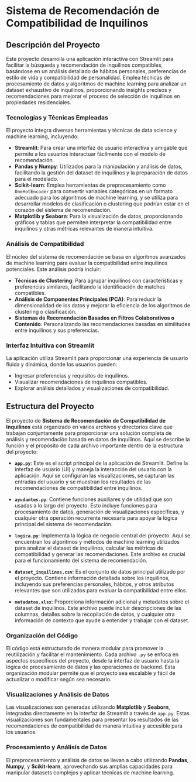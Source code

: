 # Sistema de Recomendación de Compatibilidad de Inquilinos

## Descripción del Proyecto
Este proyecto desarrolla una aplicación interactiva con Streamlit para facilitar la búsqueda y recomendación de inquilinos compatibles, basándose en un análisis detallado de hábitos personales, preferencias de estilo de vida y compatibilidad de personalidad. Emplea técnicas de procesamiento de datos y algoritmos de machine learning para analizar un dataset exhaustivo de inquilinos, proporcionando insights precisos y recomendaciones para mejorar el proceso de selección de inquilinos en propiedades residenciales.

### Tecnologías y Técnicas Empleadas
El proyecto integra diversas herramientas y técnicas de data science y machine learning, incluyendo:

- **Streamlit**: Para crear una interfaz de usuario interactiva y amigable que permite a los usuarios interactuar fácilmente con el modelo de recomendación.
- **Pandas y Numpy**: Utilizados para la manipulación y análisis de datos, facilitando la gestión del dataset de inquilinos y la preparación de datos para el modelado.
- **Scikit-learn**: Emplea herramientas de preprocesamiento como `OneHotEncoder` para convertir variables categóricas en un formato adecuado para los algoritmos de machine learning, y se utiliza para desarrollar modelos de clasificación o clustering que podrían estar en el corazón del sistema de recomendación.
- **Matplotlib y Seaborn**: Para la visualización de datos, proporcionando gráficos y tablas que permiten interpretar la compatibilidad entre inquilinos y otras métricas relevantes de manera intuitiva.

### Análisis de Compatibilidad
El núcleo del sistema de recomendación se basa en algoritmos avanzados de machine learning para evaluar la compatibilidad entre inquilinos potenciales. Este análisis podría incluir:

- **Técnicas de Clustering**: Para agrupar inquilinos con características y preferencias similares, facilitando la identificación de matches compatibles.
- **Análisis de Componentes Principales (PCA)**: Para reducir la dimensionalidad de los datos y mejorar la eficiencia de los algoritmos de clustering o clasificación.
- **Sistemas de Recomendación Basados en Filtros Colaborativos o Contenido**: Personalizando las recomendaciones basadas en similitudes entre inquilinos y sus preferencias.

### Interfaz Intuitiva con Streamlit
La aplicación utiliza Streamlit para proporcionar una experiencia de usuario fluida y dinámica, donde los usuarios pueden:

- Ingresar preferencias y requisitos de inquilinos.
- Visualizar recomendaciones de inquilinos compatibles.
- Explorar análisis detallados y visualizaciones de compatibilidad.
## Estructura del Proyecto

El proyecto de **Sistema de Recomendación de Compatibilidad de Inquilinos** está organizado en varios archivos y directorios clave que trabajan conjuntamente para proporcionar una solución completa de análisis y recomendación basada en datos de inquilinos. Aquí se describe la función y el propósito de cada archivo importante dentro de la estructura del proyecto:

- **`app.py`**: Este es el script principal de la aplicación de Streamlit. Define la interfaz de usuario (UI) y maneja la interacción del usuario con la aplicación. Aquí se configuran las visualizaciones, se capturan las entradas del usuario y se muestran los resultados de las recomendaciones de compatibilidad entre inquilinos.

- **`ayudantes.py`**: Contiene funciones auxiliares y de utilidad que son usadas a lo largo del proyecto. Esto incluye funciones para procesamiento de datos, generación de visualizaciones específicas, y cualquier otra operación recurrente necesaria para apoyar la lógica principal del sistema de recomendación.

- **`logica.py`**: Implementa la lógica de negocio central del proyecto. Aquí se encuentran los algoritmos y métodos de machine learning utilizados para analizar el dataset de inquilinos, calcular las métricas de compatibilidad y generar las recomendaciones. Este archivo es crucial para el funcionamiento del sistema de recomendación.

- **`dataset_inquilinos.csv`**: Es el conjunto de datos principal utilizado por el proyecto. Contiene información detallada sobre los inquilinos, incluyendo sus preferencias personales, hábitos, y otros atributos relevantes que son utilizados para evaluar la compatibilidad entre ellos.

- **`metadatos.xlsx`**: Proporciona información adicional y metadatos sobre el dataset de inquilinos. Este archivo puede incluir descripciones de las columnas, detalles sobre la recopilación de datos, y cualquier otra información de contexto que ayude a entender y trabajar con el dataset.

### Organización del Código

El código está estructurado de manera modular para promover la reutilización y facilitar el mantenimiento. Cada archivo `.py` se enfoca en aspectos específicos del proyecto, desde la interfaz de usuario hasta la lógica de procesamiento de datos y las operaciones de backend. Esta organización modular permite que el proyecto sea escalable y fácil de actualizar o modificar según sea necesario.

### Visualizaciones y Análisis de Datos

Las visualizaciones son generadas utilizando **Matplotlib** y **Seaborn**, integradas directamente en la interfaz de Streamlit a través de `app.py`. Estas visualizaciones son fundamentales para presentar los resultados de las recomendaciones de compatibilidad de manera intuitiva y accesible para los usuarios.

### Procesamiento y Análisis de Datos

El preprocesamiento y análisis de datos se llevan a cabo utilizando **Pandas**, **Numpy**, y **Scikit-learn**, aprovechando sus amplias capacidades para manipular datasets complejos y aplicar técnicas de machine learning.
